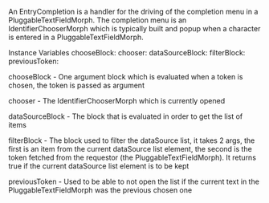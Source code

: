 An EntryCompletion is a handler for the driving of the completion menu in a PluggableTextFieldMorph. The completion menu is an IdentifierChooserMorph which is typically built and popup when a character is entered in a PluggableTextFieldMorph. 

Instance Variables
	chooseBlock:		<Block>
	chooser:		<IdentifierChooserMorph>
	dataSourceBlock:		<Block>
	filterBlock:		<Block>
	previousToken:		<String>

chooseBlock
	- One argument block which is evaluated when a token is chosen, the token is passed as argument

chooser
	- The IdentifierChooserMorph which is currently opened

dataSourceBlock
	- The block that is evaluated in order to get the list of items

filterBlock
	- The block used to filter the dataSource list, it takes 2 args, the first is an item from the current dataSource list element, the second is the token fetched from the requestor (the PluggableTextFieldMorph). It returns true if the current dataSource list element is to be kept

previousToken
	- Used to be able to not open the list if the current text in the PluggableTextFieldMorph was the previous chosen one
